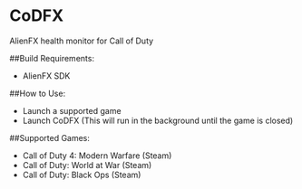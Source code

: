 # CoDFX
AlienFX health monitor for Call of Duty

##Build Requirements:
- AlienFX SDK

##How to Use:
- Launch a supported game
- Launch CoDFX (This will run in the background until the game is closed)

##Supported Games:
- Call of Duty 4: Modern Warfare (Steam)
- Call of Duty: World at War (Steam)
- Call of Duty: Black Ops (Steam)